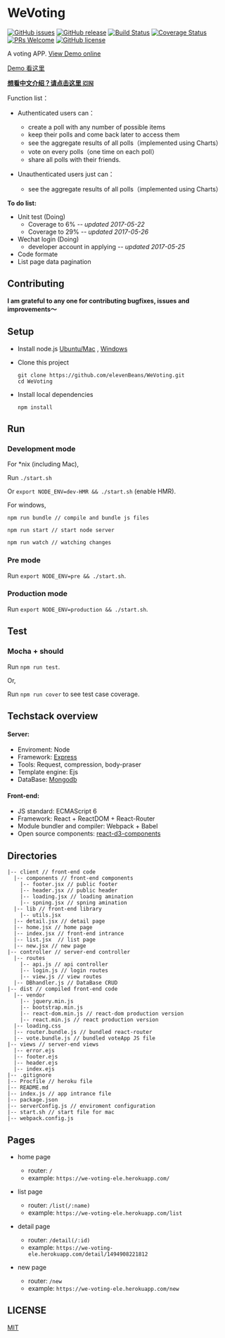 
# WeVoting


[![GitHub issues](https://img.shields.io/github/issues/elevenBeans/WeVoting.svg)](https://github.com/elevenBeans/WeVoting/issues)
[![GitHub release](https://img.shields.io/github/release/elevenBeans/WeVoting.svg)](https://github.com/elevenBeans/WeVoting/releases)
[![Build Status](https://travis-ci.org/elevenBeans/WeVoting.svg?branch=master)](https://travis-ci.org/elevenBeans/weVoting)
[![Coverage Status](https://coveralls.io/repos/github/elevenBeans/WeVoting/badge.svg)](https://coveralls.io/github/elevenBeans/WeVoting)
[![PRs Welcome](https://img.shields.io/badge/PRs-welcome-brightgreen.svg)](CONTRIBUTING.md#pull-requests)
[![GitHub license](https://img.shields.io/github/license/mashape/apistatus.svg)](https://mit-license.org)

A voting APP. [View Demo online](https://we-voting-ele.herokuapp.com/)

[Demo 看这里](https://we-voting-ele.herokuapp.com/)

**[想看中文介绍？请点击这里 🇨🇳](http://elevenbeans.github.io/2017/05/16/%E6%92%B8%E4%BA%86%E4%B8%80%E4%B8%AA%E6%8A%95%E7%A5%A8App/)**

Function list：

+ Authenticated users can：
  + create a poll with any number of possible items
  + keep their polls and come back later to access them
  + see the aggregate results of all polls（implemented using Charts）
  + vote on every polls（one time on each poll）
  + share all polls with their friends.

+ Unauthenticated users just can：
  + see the aggregate results of all polls（implemented using Charts）

**To do list:**

+ Unit test (Doing) 
  + Coverage to 6% *-- updated 2017-05-22*
  + Coverage to 29% *-- updated 2017-05-26*
+ Wechat login (Doing)
  +  developer account in applying   *-- updated 2017-05-25*
+ Code formate
+ List page data pagination

## Contributing

**I am grateful to any one for contributing bugfixes, issues and improvements～**

## Setup

+ Install node.js [Ubuntu/Mac](https://github.com/creationix/nvm) , [Windows](https://nodejs.org/en/download/)

+ Clone this project
	```
	git clone https://github.com/elevenBeans/WeVoting.git
	cd WeVoting
	```
+ Install local dependencies
	```
	npm install
	```

## Run

### Development mode

For *nix (including Mac),

Run `./start.sh`

Or `export NODE_ENV=dev-HMR && ./start.sh` (enable HMR).

For windows,

	npm run bundle // compile and bundle js files
	 
	npm run start // start node server
	
	npm run watch // watching changes

### Pre mode

Run `export NODE_ENV=pre && ./start.sh`.

### Production mode

Run `export NODE_ENV=production && ./start.sh`.

## Test

### Mocha + should

Run `npm run test`.

Or,

Run `npm run cover` to see test case coverage.


## Techstack overview

#### Server:

+ Enviroment: Node
+ Framework: [Express](http://expressjs.com/)
+ Tools: Request, compression, body-praser
+ Template engine: Ejs
+ DataBase: [Mongodb](https://www.mongodb.com/)

#### Front-end:

+ JS standard: ECMAScript 6
+ Framework: React + ReactDOM + React-Router
+ Module bundler and compiler: Webpack + Babel
+ Open source components: [react-d3-components](https://github.com/codesuki/react-d3-components)

## Directories

```
|-- client // front-end code
  |-- components // front-end components
    |-- footer.jsx // public footer
    |-- header.jsx // public header
    |-- loading.jsx // loading amination
    |-- spning.jsx // spning amination
  |-- lib // front-end library
    |-- utils.jsx
  |-- detail.jsx // detail page
  |-- home.jsx // home page
  |-- index.jsx // front-end intrance
  |-- list.jsx  // list page
  |-- new.jsx // new page
|-- controller // server-end controller
  |-- routes
    |-- api.js // api controller
    |-- login.js // login routes
    |-- view.js // view routes
  |-- DBhandler.js // DataBase CRUD
|-- dist // compiled front-end code
  |-- vendor
    |-- jquery.min.js 
    |-- bootstrap.min.js
    |-- react-dom.min.js // react-dom production version
    |-- react.min.js // react production version
  |-- loading.css
  |-- router.bundle.js // bundled react-router
  |-- vote.bundle.js // bundled voteApp JS file
|-- views // server-end views
  |-- error.ejs
  |-- footer.ejs
  |-- header.ejs
  |-- index.ejs
|-- .gitignore
|-- Procfile // heroku file
|-- README.md
|-- index.js // app intrance file
|-- package.json
|-- serverConfig.js // enviroment configuration
|-- start.sh // start file for mac
|-- webpack.config.js
```
## Pages

+ home page
   + router: `/`
   + example: `https://we-voting-ele.herokuapp.com/`
+ list page
   + router: `/list(/:name)`
   + example: `https://we-voting-ele.herokuapp.com/list`

+ detail page
   + router: `/detail(/:id)`
   + example: `https://we-voting-ele.herokuapp.com/detail/1494908221812`

+ new page
   + router: `/new`
   + example: `https://we-voting-ele.herokuapp.com/new`

## LICENSE

[MIT](https://mit-license.org/)
